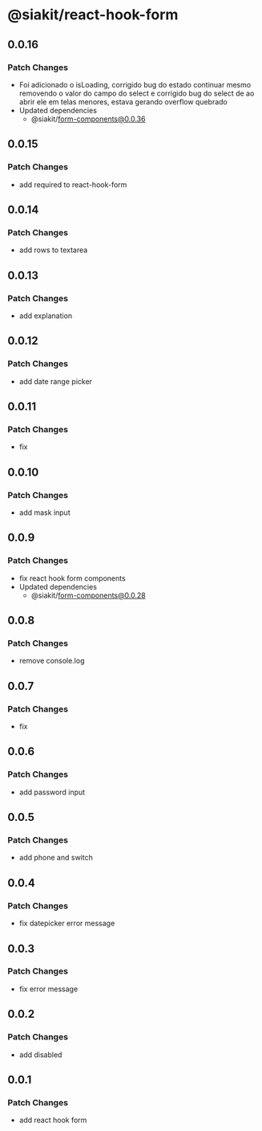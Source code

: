 # @siakit/react-hook-form

## 0.0.16

### Patch Changes

- Foi adicionado o isLoading, corrigido bug do estado continuar mesmo removendo o valor do campo do select e corrigido bug do select de ao abrir ele em telas menores, estava gerando overflow quebrado
- Updated dependencies
  - @siakit/form-components@0.0.36

## 0.0.15

### Patch Changes

- add required to react-hook-form

## 0.0.14

### Patch Changes

- add rows to textarea

## 0.0.13

### Patch Changes

- add explanation

## 0.0.12

### Patch Changes

- add date range picker

## 0.0.11

### Patch Changes

- fix

## 0.0.10

### Patch Changes

- add mask input

## 0.0.9

### Patch Changes

- fix react hook form components
- Updated dependencies
  - @siakit/form-components@0.0.28

## 0.0.8

### Patch Changes

- remove console.log

## 0.0.7

### Patch Changes

- fix

## 0.0.6

### Patch Changes

- add password input

## 0.0.5

### Patch Changes

- add phone and switch

## 0.0.4

### Patch Changes

- fix datepicker error message

## 0.0.3

### Patch Changes

- fix error message

## 0.0.2

### Patch Changes

- add disabled

## 0.0.1

### Patch Changes

- add react hook form
